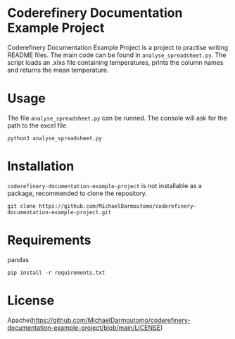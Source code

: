 # Coderefinery Documentation Example Project
Coderefinery Documentation Example Project is a project to practise writing README files. The main code can be found in `analyse_spreadsheet.py`. The script loads an .xlxs file containing temperatures, prints the column names and returns the mean temperature.

# Usage
The file `analyse_spreadsheet.py` can be runned. The console will ask for the path to the excel file.

```{bash}
python3 analyse_spreadsheet.py
```

# Installation
`coderefinery-documentation-example-project` is not installable as a package, recommended to clone the repository.

```{bash}
git clone https://github.com/MichaelDarmoutomo/coderefinery-documentation-example-project.git
```

# Requirements
pandas

```{bash}
pip install -r requirements.txt
```

# License
Apache(https://github.com/MichaelDarmoutomo/coderefinery-documentation-example-project/blob/main/LICENSE)
